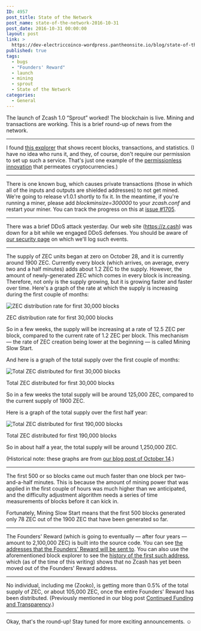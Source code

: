 ```yaml
---
ID: 4957
post_title: State of the Network
post_name: state-of-the-network-2016-10-31
post_date: 2016-10-31 00:00:00
layout: post
link: >
  https://dev-electriccoinco-wordpress.pantheonsite.io/blog/state-of-the-network-2016-10-31/
published: true
tags:
  - bugs
  - "Founders' Reward"
  - launch
  - mining
  - sprout
  - State of the Network
categories:
  - General
---
```

<p>The launch of Zcash 1.0 “Sprout” worked! The blockchain is live. Mining and transactions are working. This is a brief round-up of news from the network.</p>
<hr class="docutils"/>
<p>I found <a class="reference external" href="https://explorer.zcha.in/">this explorer</a> that shows recent blocks, transactions, and statistics. (I have no idea who runs it, and they, of course, don't require our permission to set up such a service. That's just one example of the <a class="reference external" href="/blog/third-party-support/">permissionless innovation</a> that permeates cryptocurrencies.)</p>
<hr class="docutils"/>
<p>There is one known bug, which causes private transactions (those in which all of the inputs and outputs are shielded addresses) to not get mined. We're going to release v1.0.1 shortly to fix it. In the meantime, if you're running a miner, please add <cite>blockminsize=300000</cite> to your <cite>zcash.conf</cite> and restart your miner. You can track the progress on this at <a class="reference external" href="https://github.com/zcash/zcash/issues/1705">issue #1705</a>.</p>
<hr class="docutils"/>
<p>There was a brief DDoS attack yesterday. Our web site (<a class="reference external" href="https://z.cash">https://z.cash</a>) was down for a bit while we engaged DDoS defenses. You should be aware of <a class="reference external" href="https://z.cash/support/security.html">our security page</a> on which we'll log such events.</p>
<hr class="docutils"/>
<p>The supply of ZEC units began at zero on October 28, and it is currently around 1900 ZEC. Currently every block (which arrives, on average, every two and a half minutes) adds about 1.2 ZEC to the supply. However, the amount of newly-generated ZEC which comes in every block is increasing. Therefore, not only is the supply growing, but it is growing faster and faster over time. Here's a graph of the rate at which the supply is increasing during the first couple of months:</p>
<div class="figure align-center" style="width: 75%">
<img alt="ZEC distribution rate for first 30,000 blocks" src="/wp-content/uploads/2016/11/slow-start-rate-30k.png"/></p>
<p class="caption">ZEC distribution rate for first 30,000 blocks</p>
</div>
<p>So in a few weeks, the supply will be increasing at a rate of 12.5 ZEC per block, compared to the current rate of 1.2 ZEC per block. This mechanism — the rate of ZEC creation being lower at the beginning — is called Mining Slow Start.</p>
<p>And here is a graph of the total supply over the first couple of months:</p>
<div class="figure align-center" style="width: 75%">
<img alt="Total ZEC distributed for first 30,000 blocks" src="/wp-content/uploads/2016/10/slow-start-total-30k.png"/></p>
<p class="caption">Total ZEC distributed for first 30,000 blocks</p>
</div>
<p>So in a few weeks the total supply will be around 125,000 ZEC, compared to the current supply of 1900 ZEC.</p>
<p>Here is a graph of the total supply over the first half year:</p>
<div class="figure align-center" style="width: 75%">
<img alt="Total ZEC distributed for first 190,000 blocks" src="/wp-content/uploads/2016/10/slow-start-total-190k.png"/></p>
<p class="caption">Total ZEC distributed for first 190,000 blocks</p>
</div>
<p>So in about half a year, the total supply will be around 1,250,000 ZEC.</p>
<p>(Historical note: these graphs are from <a class="reference external" href="/blog/slow-start-and-mining-ecosystem/">our blog post of October 14</a>.)</p>
<hr class="docutils"/>
<p>The first 500 or so blocks came out much faster than one block per two-and-a-half minutes. This is because the amount of mining power that was applied in the first couple of hours was much higher than we anticipated, and the difficulty adjustment algorithm needs a series of time measurements of blocks before it can kick in.</p>
<p>Fortunately, Mining Slow Start means that the first 500 blocks generated only 78 ZEC out of the 1900 ZEC that have been generated so far.</p>
<hr class="docutils"/>
<p>The Founders' Reward (which is going to eventually — after four years — amount to 2,100,000 ZEC) is built into the source code. You can see <a class="reference external" href="https://github.com/zcash/zcash/blob/1feaefac51f64bc51d6954d70dc64b3815f95a05/src/chainparams.cpp#L263">the addresses that the Founders' Reward will be sent to</a>. You can also use the aforementioned block explorer to see the <a class="reference external" href="https://explorer.zcha.in/accounts/t3Vz22vK5z2LcKEdg16Yv4FFneEL1zg9ojd">history of the first such address</a>, which (as of the time of this writing) shows that no Zcash has yet been moved out of the Founders' Reward address.</p>
<hr class="docutils"/>
<p>No individual, including me (Zooko), is getting more than 0.5% of the total supply of ZEC, or about 105,000 ZEC, once the entire Founders' Reward has been distributed. (Previously mentioned in our blog post <a class="reference external" href="/blog/continued-funding-and-transparency/">Continued Funding and Transparency</a>.)</p>
<hr class="docutils"/>
<p>Okay, that's the round-up! Stay tuned for more exciting announcements. ☺</p>

